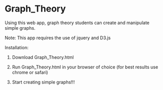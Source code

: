 Graph_Theory
============

Using this web app, graph theory students can create and manipulate simple graphs.

Note: This app requires the use of jquery and D3.js

Installation:

  1) Download Graph_Theory.html
  
  2) Run Graph_Theory.html in your browser of choice (for best results use chrome or safari)
  
  3) Start creating simple graphs!!!
